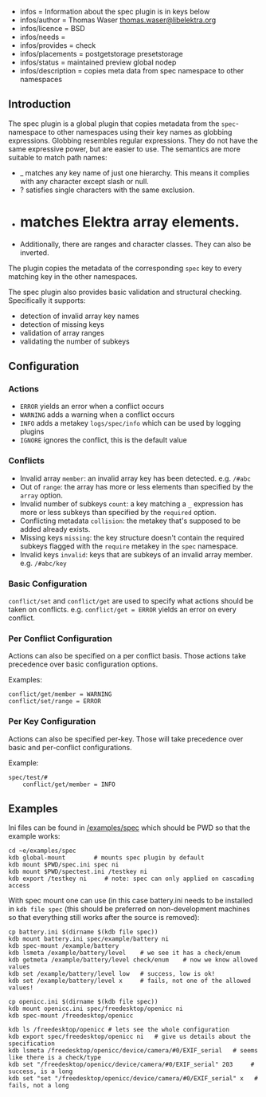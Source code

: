 - infos = Information about the spec plugin is in keys below
- infos/author = Thomas Waser <thomas.waser@libelektra.org>
- infos/licence = BSD
- infos/needs =
- infos/provides = check
- infos/placements = postgetstorage presetstorage
- infos/status = maintained preview global nodep
- infos/description = copies meta data from spec namespace to other namespaces

## Introduction ##

The spec plugin is a global plugin that copies metadata from the `spec`-namespace to other namespaces using their key names as globbing expressions.
Globbing resembles regular expressions. They do not have the same expressive power, but are easier to use. The semantics are more suitable to match path names:

* _ matches any key name of just one hierarchy. This means it complies with any character except slash or null.
* ? satisfies single characters with the same exclusion.
* # matches Elektra array elements.
* Additionally, there are ranges and character classes. They can also be inverted.

The plugin copies the metadata of the corresponding `spec` key to every matching key in the other namespaces.

The spec plugin also provides basic validation and structural checking.
Specifically it supports:

* detection of invalid array key names
* detection of missing keys
* validation of array ranges
* validating the number of subkeys

## Configuration ##

### Actions ###

* `ERROR` yields an error when a conflict occurs
* `WARNING` adds a warning when a conflict occurs
* `INFO` adds a metakey `logs/spec/info` which can be used by logging plugins
* `IGNORE` ignores the conflict, this is the default value

### Conflicts ###

* Invalid array `member`: an invalid array key has been detected. e.g. `/#abc`
* Out of `range`: the array has more or less elements than specified by the `array` option.
* Invalid number of subkeys `count`: a key matching a `_` expression has more or less subkeys than specified by the `required` option.
* Conflicting metadata `collision`: the metakey that's supposed to be added already exists.  
* Missing keys `missing`: the key structure doesn't contain the required subkeys flagged with the `require` metakey in the `spec` namespace.
* Invalid keys `invalid`: keys that are subkeys of an invalid array member. e.g. `/#abc/key`

### Basic Configuration ###

`conflict/set` and `conflict/get` are used to specify what actions should be taken on conflicts. e.g. `conflict/get = ERROR` yields an error on every conflict.

### Per Conflict Configuration ### 

Actions can also be specified on a per conflict basis. Those actions take precedence over basic configuration options.

Examples: 

    conflict/get/member = WARNING
    conflict/set/range = ERROR

### Per Key Configuration ###

Actions can also be specified per-key. Those will take precedence over basic and per-conflict configurations.

Example:

    spec/test/#
        conflict/get/member = INFO

## Examples ##

Ini files can be found in [/examples/spec](/examples/spec) which should be PWD
so that the example works:

    cd ~e/examples/spec
    kdb global-mount        # mounts spec plugin by default
    kdb mount $PWD/spec.ini spec ni
    kdb mount $PWD/spectest.ini /testkey ni
    kdb export /testkey ni     # note: spec can only applied on cascading access

With spec mount one can use (in this case battery.ini needs to be installed in
`kdb file spec` (this should be preferred on non-development machines so that
everything still works after the source is removed):

    cp battery.ini $(dirname $(kdb file spec))
    kdb mount battery.ini spec/example/battery ni
    kdb spec-mount /example/battery
    kdb lsmeta /example/battery/level    # we see it has a check/enum
    kdb getmeta /example/battery/level check/enum    # now we know allowed values
    kdb set /example/battery/level low   # success, low is ok!
    kdb set /example/battery/level x     # fails, not one of the allowed values!

    cp openicc.ini $(dirname $(kdb file spec)) 
    kdb mount openicc.ini spec/freedesktop/openicc ni
    kdb spec-mount /freedesktop/openicc

    kdb ls /freedesktop/openicc # lets see the whole configuration
    kdb export spec/freedesktop/openicc ni   # give us details about the specification
    kdb lsmeta /freedesktop/openicc/device/camera/#0/EXIF_serial   # seems like there is a check/type
    kdb set "/freedesktop/openicc/device/camera/#0/EXIF_serial" 203     # success, is a long
    kdb set "set "/freedesktop/openicc/device/camera/#0/EXIF_serial" x   # fails, not a long

